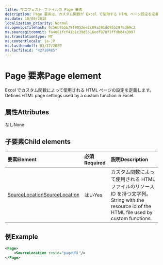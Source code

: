 ```yaml
---
title: マニフェスト ファイルの Page 要素
description: Page 要素は、カスタム関数が Excel で使用する HTML ページ設定を定義します。
ms.date: 10/09/2018
localization_priority: Normal
ms.openlocfilehash: 0c56b955b79f9052ee2c89a391dd95b2975d69c2
ms.sourcegitcommit: fa4e81fcf41b1c39d5516edf078f3ffdbd4a3997
ms.translationtype: MT
ms.contentlocale: ja-JP
ms.lasthandoff: 03/17/2020
ms.locfileid: "42720485"
---
```

# <a name="page-element"></a><span data-ttu-id="24603-103">Page 要素</span><span class="sxs-lookup"><span data-stu-id="24603-103">Page element</span></span>

<span data-ttu-id="24603-104">Excel でカスタム関数によって使用される HTML ページの設定を定義します。</span><span class="sxs-lookup"><span data-stu-id="24603-104">Defines HTML page settings used by a custom function in Excel.</span></span>

## <a name="attributes"></a><span data-ttu-id="24603-105">属性</span><span class="sxs-lookup"><span data-stu-id="24603-105">Attributes</span></span>

<span data-ttu-id="24603-106">なし</span><span class="sxs-lookup"><span data-stu-id="24603-106">None</span></span>

## <a name="child-elements"></a><span data-ttu-id="24603-107">子要素</span><span class="sxs-lookup"><span data-stu-id="24603-107">Child elements</span></span>

|  <span data-ttu-id="24603-108">要素</span><span class="sxs-lookup"><span data-stu-id="24603-108">Element</span></span>  |  <span data-ttu-id="24603-109">必須</span><span class="sxs-lookup"><span data-stu-id="24603-109">Required</span></span>  |  <span data-ttu-id="24603-110">説明</span><span class="sxs-lookup"><span data-stu-id="24603-110">Description</span></span>  |
|:-----|:-----|:-----|
|  [<span data-ttu-id="24603-111">SourceLocation</span><span class="sxs-lookup"><span data-stu-id="24603-111">SourceLocation</span></span>](customfunctionssourcelocation.md)  |  <span data-ttu-id="24603-112">はい</span><span class="sxs-lookup"><span data-stu-id="24603-112">Yes</span></span>  | <span data-ttu-id="24603-113">カスタム関数によって使用される HTML ファイルのリソース ID を持つ文字列。</span><span class="sxs-lookup"><span data-stu-id="24603-113">String with the resource id of the HTML file used by custom functions.</span></span> |

## <a name="example"></a><span data-ttu-id="24603-114">例</span><span class="sxs-lookup"><span data-stu-id="24603-114">Example</span></span>

```xml
<Page>
    <SourceLocation resid="pageURL"/>
</Page>
```
